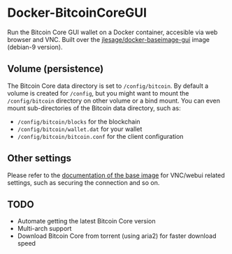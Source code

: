 # Docker-BitcoinCoreGUI

Run the Bitcoin Core GUI wallet on a Docker container, accesible via web browser and VNC.
Built over the [jlesage/docker-baseimage-gui](https://github.com/jlesage/docker-baseimage-gui) image (debian-9 version).

## Volume (persistence)

The Bitcoin Core data directory is set to `/config/bitcoin`. By default a volume is created for `/config`,
but you might want to mount the `/config/bitcoin` directory on other volume or a bind mount.
You can even mount sub-directories of the Bitcoin data directory, such as:
- `/config/bitcoin/blocks` for the blockchain
- `/config/bitcoin/wallet.dat` for your wallet
- `/config/bitcoin/bitcoin.conf` for the client configuration

## Other settings

Please refer to the [documentation of the base image](https://github.com/jlesage/docker-baseimage-gui) for
VNC/webui related settings, such as securing the connection and so on.

## TODO

- Automate getting the latest Bitcoin Core version
- Multi-arch support
- Download Bitcoin Core from torrent (using aria2) for faster download speed
